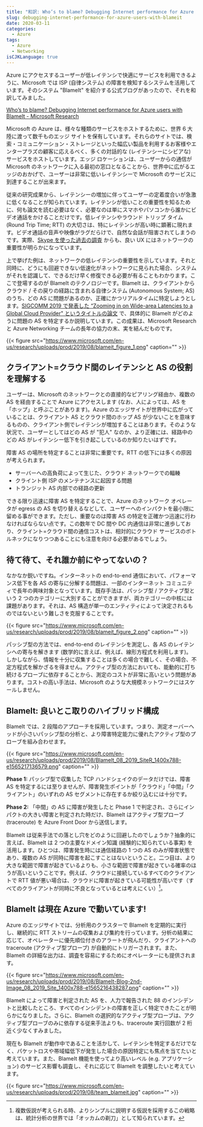 ```yaml
---
title: "和訳: Who’s to blame? Debugging Internet performance for Azure users with BlameIt"
slug: debugging-internet-performance-for-azure-users-with-blameit
date: 2020-03-11
categories:
  - Azure
tags:
  - Azure
  - Networking
isCJKLanguage: true
---
```


Azure にアクセスするユーザーが低レイテンシで快適にサービスを利用できるように、Microsoft では ISP (自律システム) の障害を検知するシステムを活用しています。そのシステム "BlameIt" を紹介する公式ブログがあったので、それを和訳してみました。

[Who’s to blame? Debugging Internet performance for Azure users with BlameIt - Microsoft Research](https://www.microsoft.com/en-us/research/blog/whos-to-blame-debugging-internet-performance-for-azure-users-with-blameit/)

Microsoft の Azure は、様々な種類のサービスをホストするために、世界 6 大陸に渡って数千ものエッジ サイトを保有しています。それらのサイトでは、検索・コミュニケーション・ストレージといった幅広い製品を利用するお客様やエンタープラズの顧客に応えるべく、多くの対話的な (レイテンシーにシビアな) サービスをホストしています。エッジ ロケーションは、ユーザーからの通信が Microsoft のネットワークに入る最初の窓口となることから、世界中に広がるエッジのおかげで、ユーザーは非常に低いレイテンシーで Microsoft のサービスに到達することが出来ます。

従来の研究成果から、レイテンシーの増加に伴ってユーザーの定着度合いが急激に低くなることが知られています。レイテンシが低いことの重要性を知るために、何も論文を読む必要はなく、必要なのは単にスマホやパソコンから誰かにビデオ通話をかけることだけです。低レイテンシやラウンド トリップ タイム (Round Trip Time; RTT) の大切さは、特にレイテンシが高い時に顕著に現れます。ビデオ通話の音声や映像がラグだらけで、自然な会話が阻害されてしまうのです。実際、[Skype を使った過去の調査](https://www.microsoft.com/en-us/research/publication/via-improving-internet-telephony-call-quality-using-predictive-relay-selection/) からも、良い UX にはネットワークの重要性が明らかになっています。

上で挙げた例は、ネットワークの低レイテンシの重要性を示しています。それと同時に、どうにも回避できない低速化がネットワークに見られた場合、システムがそれを認識して、できるだけ早く修復できる必要が有ることもわかります。ここで登場するのが BlameIt のテクノロジーです。BlameIt は、クライアントからクラウド / その戻りの経路に含まれる自律システム (Autonomous System; AS) のうち、どの AS に問題があるのか、正確にかつリアルタイムに特定しようとします。[SIGCOMM 2019 で発表した “Zooming in on Wide-area Latencies to a Global Cloud Provider" というタイトルの論文](https://www.microsoft.com/en-us/research/publication/zooming-in-on-wide-area-latencies-to-a-global-cloud-provider/) で、具体的に BlameIt がどのように問題の AS を特定するか説明しています。この成果は、Microsoft Research と Azure Networking チームの長年の協力の末、実を結んだものです。

{{< figure src="https://www.microsoft.com/en-us/research/uploads/prod/2019/08/blameit_figure_1.png" caption="" >}}

## クライアント=クラウド間のレイテンシと AS の役割を理解する

ユーザーは、Microsoft のネットワークとの直接的なピアリング経由か、複数の AS を経由することで Azure にアクセスします (なお、人によっては、AS を「ホップ」と呼ぶことがあります)。Azure のエッジサイトが世界中に広がっていることは、クライアント AS とクラウド間のホップ AS が少ないことを意味するものの、クライアント側でレイテンシが増加することはあります。そのような状況で、ユーザーとしてはどの AS  が "犯人" なのか、より正確には、経路中のどの AS がレイテンシー低下を引き起こしているのか知りたいはずです。

障害 AS の場所を特定することは非常に重要です。RTT の低下には多くの原因が考えられます。

* サーバーへの高負荷によって生じた、クラウド ネットワークでの輻輳
* クライント側 ISP のメンテナンスに起因する問題
* トランジット AS 内部での経路の更新

できる限り迅速に障害 AS を特定することで、Azure のネットワーク オペレータが egress の AS を切り替えるなどして、ユーザーへのインパクトを最小限に留める事ができます。ただし、重要なのは障害 AS の特定を正確かつ迅速に行わなければならない点です。この数年で DC 間や DC 内通信は非常に進歩しており、クライント=クラウド間の通信コストは、相対的にクラウド サービスのボトルネックになりつつあることにも注意を向ける必要があるでしょう。

## 待て待て、それ誰か前にやってないの？

なかなか鋭いですね。インターネットの end-to-end 通信において、パフォーマンス低下を各 AS の寄与に分解する問題は、一部のインターネット コミュニティで長年の興味対象となっています。既存手法は、パッシブ型 / アクティブ型という 2 つのカテゴリーに大別することができますが、両カテゴリーの中核には課題があります。それは、AS 構造が単一のエンティティによって決定されるものではないという難しさを克服することです。

{{< figure src="https://www.microsoft.com/en-us/research/uploads/prod/2019/08/blameit_figure_2.png" caption="" >}}

パッシブ型の方法では、end-to-end のレイテンシを測定し、各 AS のレイテンシへの寄与を解きます (数学的に言えば、例えば、線形方程式を利用します)。しかしながら、情報を十分に収集することは多くの場合で難しく、その場合、不定方程式を解かざるを得ません。アクティブ型の方法においても、能動的に打ち続けるプローブに依存することから、測定のコストが非常に高いという問題があります。コストの高い手法は、Microsoft のような大規模ネットワークにはスケールしません。

## BlameIt: 良いとこ取りのハイブリッド構成

BlameIt では、2 段階のアプローチを採用しています。つまり、測定オーバーヘッドが小さいパッシブ型の分析と、より障害特定能力に優れたアクティブ型のプローブを組み合わせます。

{{< figure src="https://www.microsoft.com/en-us/research/uploads/prod/2019/08/Blamelt_08_2019_SiteR_1400x788-e1565217136579.png" caption="" >}}

**Phase 1:** パッシブ型で収集した TCP ハンドシェイクのデータだけでは、障害 AS を特定するには至りませんが、障害発生ポイントが「クラウド」「中間」「クライアント」のいずれの AS セグメントに存在するか絞り込むには十分です。

**Phase 2:** 「中間」の AS に障害が発生したと Phase 1 で判定され、さらにインパクトの大きい障害と判定された時だけ、BlameIt はアクティブ型プローブ (traceroute) を Azure Front Door から送信します。 

BlameIt は従来手法での落とし穴をどのように回避したのでしょうか？抽象的に言えば、BlameIt は 2 つの主要なドメイン知識 (経験的に知られている事実) を活用します。ひとつは、障害発生時には通信経路の 1 つの AS のみが障害状態であり、複数の AS が同時に障害を起こすことはないということ。二つ目は、より大きな範囲で障害が起きているよりも、小さな範囲で障害が起きている確率のほうが高いということです。例えば、クラウドに接続しているすべてのクライアントで RTT 値が悪い場合は、クラウドに障害が起きている可能性が高いです（すべてのクライアントが同時に不良となっているとは考えにくい）[^1]。

[^1]: 複数仮説が考えられる時、よりシンプルに説明する仮説を採用するこの戦略は、統計分析の世界では「オッカムの剃刀」として知られています。

## BlameIt は現在 Azure で動いています!

Azure のエッジサイトでは、分析用のクラスターで BlameIt を定期的に実行し、継続的に RTT ストリームの収集および集約を行っています。分析の結果に応じて、オペレーターに優先順位付きのアラートが飛んだり、クライアントへの traceroute (アクティブ型プローブ) が自動的にトリガーされます。また、BlameIt の詳細な出力は、調査を容易にするためにオペレーターにも提供されます。

{{< figure src="https://www.microsoft.com/en-us/research/uploads/prod/2019/08/BlameIt-Blog-2nd-Image_08_2019_Site_1400x788-e1565216438287.png" caption="" >}}

BlameIt によって障害と判定された AS を、人力で報告された 88 のインシデントと比較したところ、すべてのインシデントの障害を正しく特定できたことが明らかになりました。さらに、BlameIt の選択的なアクティブ型プローブは、アクティブ型プローブのみに依存する従来手法よりも、traceroute 実行回数が 2 桁近く少なくすみました。

現在も BlameIt が動作中であることを活かして、レイテンシを特定するだけでなく、パケットロスや帯域幅低下が発生した場合の原因特定にも焦点を当てたいと考えています。また、BlameIt 機能を使ってより高いレベル (e.g. アプリケーション) のサービス影響も調査し、それに応じて BlameIt を調整したいと考えています。

{{< figure src="https://www.microsoft.com/en-us/research/uploads/prod/2019/08/team_blameit.jpg" caption="" >}}
